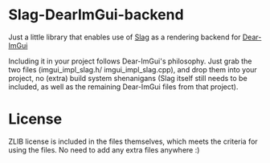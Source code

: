 # Slag-DearImGui-backend #
Just a little library that enables use of [Slag](https://github.com/Joshua-A-Shelton/Slag) as a rendering backend for [Dear-ImGui](https://github.com/ocornut/imgui)

Including it in your project follows Dear-ImGui's philosophy. Just grab the two files (imgui_impl_slag.h/ imgui_impl_slag.cpp), and drop them into your project, no (extra) build system shenanigans (Slag itself still needs to be included, as well as the remaining Dear-ImGui files from that project). 

# License #
ZLIB license is included in the files themselves, which meets the criteria for using the files. No need to add any extra files anywhere :)